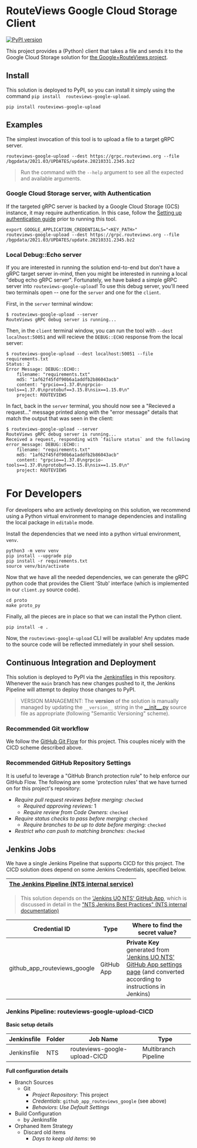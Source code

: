 # RouteViews Google Cloud Storage Client

[![PyPI version](https://badge.fury.io/py/routeviews-google-upload.svg)](https://badge.fury.io/py/routeviews-google-upload)

This project provides a (Python) client that takes a file and sends it to the Google Cloud 
Storage solution for [the Google+RouteViews project](https://github.com/routeviews/google-cloud-storage).

## Install

This solution is deployed to PyPI, so you can install it simply using the command `pip install 
routeviews-google-upload`.

    pip install routeviews-google-upload

## Examples

The simplest invocation of this tool is to upload a file to a target gRPC server.

    routeviews-google-upload --dest https://grpc.routeviews.org --file /bgpdata/2021.03/UPDATES/update.20210331.2345.bz2

> Run the command with the `--help` argument to see all the expected and available arguments.

### Google Cloud Storage server, with Authentication

If the targeted gRPC server is backed by a Google Cloud Storage (GCS) instance, it may require authentication.
In this case, follow the [Setting up authentication guide](https://cloud.google.com/storage/docs/reference/libraries#setting_up_authentication) prior to running this tool.

    export GOOGLE_APPLICATION_CREDENTIALS="<KEY_PATH>"
    routeviews-google-upload --dest https://grpc.routeviews.org --file /bgpdata/2021.03/UPDATES/update.20210331.2345.bz2



### Local Debug::Echo server

If you are interested in running the solution end-to-end but don't have a gRPC target server in-mind, then you might 
be interested in running a local "debug echo gRPC server". 
Fortunately, we have baked a simple gRPC server into `routeviews-google-upload`!
To use this debug server, you'll need two terminals open -- one for the `server` and one for the `client`.

First, in the `server` terminal window:

    $ routeviews-google-upload --server
    RouteViews gRPC debug server is running...

Then, in the `client` terminal window, you can run the tool with `--dest localhost:50051` and will recieve the 
`DEBUG::ECHO` response from the local server:

    $ routeviews-google-upload --dest localhost:50051 --file requirements.txt 
    Status: 2
    Error Message: DEBUG::ECHO::
        filename: "requirements.txt"
        md5: "1af62f45fdf90b6a1addfb2b86043acb"
        content: "grpcio==1.37.0\ngrpcio-tools==1.37.0\nprotobuf==3.15.8\nsix==1.15.0\n"
        project: ROUTEVIEWS

In fact, back in the `server` terminal, you should now see a "Recieved a request..." message printed along with the 
"error message" details that match the output that was seen in the client:

    $ routeviews-google-upload --server
    RouteViews gRPC debug server is running...
    Received a request, responding with `failure status` and the following error_message: DEBUG::ECHO::
        filename: "requirements.txt"
        md5: "1af62f45fdf90b6a1addfb2b86043acb"
        content: "grpcio==1.37.0\ngrpcio-tools==1.37.0\nprotobuf==3.15.8\nsix==1.15.0\n"
        project: ROUTEVIEWS

# For Developers

For developers who are actively developing on this solution, we recommend using a Python virtual environment to manage 
dependencies and installing the local package in `editable` mode.

Install the dependencies that we need into a python virtual environment, `venv`.

    python3 -m venv venv
    pip install --upgrade pip
    pip install -r requirements.txt
    source venv/bin/activate

Now that we have all the needed dependencies, we can generate the gRPC python code that provides the Client 'Stub' 
interface (which is implemented in our `client.py` source code). 
    
    cd proto
    make proto_py

Finally, all the pieces are in place so that we can install the Python client.

    pip install -e .

Now, the `routeviews-google-upload` CLI will be available! 
Any updates made to the source code will be reflected immediately in your shell session.  

## Continuous Integration and Deployment

This solution is deployed to PyPI via the [Jenkinsfiles](../Jenkinsfile) in this repository. 
Whenever the `main` branch has new changes pushed to it, the Jenkins Pipeline will attempt to deploy those changes to 
PyPI.

> VERSION MANAGEMENT: The **version** of the solution is manually managed by updating the `__version__` string in the 
[\_\_init\_\_.py](__init__.py) source file as appropriate (following "Semantic Versioning" scheme).

### Recommended Git workflow

We follow the [GitHub Git Flow](https://guides.github.com/introduction/flow/) for this project.
This couples nicely with the CICD scheme described above.

### Recommended GitHub Repository Settings
It is useful to leverage a "GitHub Branch protection rule" to help enforce our GitHub Flow.
The following are some 'protection rules' that we have turned on for this project's repository:

 * *Require pull request reviews before merging:* `checked`
   * *Required approving reviews:* 1
   * *Require review from Code Owners:* `checked` 
* *Require status checks to pass before merging:* `checked`
  * *Require branches to be up to date before merging:* `checked`
* *Restrict who can push to matching branches:* `checked`

## Jenkins Jobs

We have a single Jenkins Pipeline that supports CICD for this project.
The CICD solution does depend on some Jenkins Credentials, specified below.

| [The Jenkins Pipeline (NTS internal service)](https://is-nts-jenkins.uoregon.edu/job/routeviews-google-upload-CICD/) | 
|---|


> This solution depends on the ['Jenkins UO NTS' GitHub App](https://github.com/apps/jenkins-university-of-oregon-nts), which is 
> discussed in detail in the ["NTS Jenkins Best Practices" (NTS internal documentation)](https://confluence.uoregon.edu/x/awxHGQ)

|  Credential ID               | Type       | Where to find the secret value?|
|------------------------------|------------|--------------------------------|
| github_app_routeviews_google | GitHub App | **Private Key** generated from ['Jenkins UO NTS' GitHub App settings page](https://github.com/organizations/routeviews/settings/apps/jenkins-university-of-oregon-nts) (and converted according to instructions in Jenkins) | 


### Jenkins Pipeline: routeviews-google-upload-CICD 
**Basic setup details**

| Jenkinsfile | Folder | Job Name | Type | 
|-------------|--------|----------|------|
| Jenkinsfile | NTS | routeviews-google-upload-CICD | Multibranch Pipeline |

**Full configuration details**

* Branch Sources
    * Git
        * *Project Repository*: This project 
        * *Credentials*: `github_app_routeviews_google` (see above)
        * *Behaviors*: *Use Default Settings*
* Build Configuration
    * by Jenkinsfile 
* Orphaned Item Strategy
    * Discard old items
        * *Days to keep old items*: `90`
    